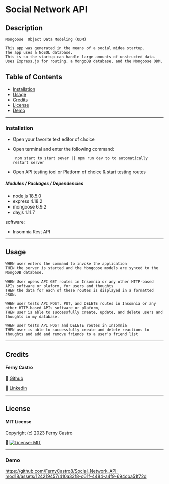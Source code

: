 # Social Network API

## Description
```
Mongoose  Object Data Modeling (ODM)

This app was generated in the means of a social midea startup. 
The app uses a NoSQL database. 
This is so the startup can handle large amounts of unstructed data.
Uses Express.js for routing, a MongoDB database, and the Mongoose ODM. 
```

## Table of Contents

- [Installation](#installation)
- [Usage](#usage)
- [Credits](#credits)
- [License](#license)
- [Demo](#demo)

---

### Installation
- Open your favorite text editor of choice
- Open terminal and enter the following command:

   `` npm start to start sever || npm run dev to to automatically restart server``
   
- Open API testing tool or Platform of choice & start testing routes

##### **Modules / Packages / Dependencies**

- node js 18.5.0
- express 4.18.2
- mongoose 6.9.2
- dayjs 1.11.7

software:
- Insomnia Rest API

---

## Usage
```
WHEN user enters the command to invoke the application
THEN the server is started and the Mongoose models are synced to the MongoDB database.

WHEN User opens API GET routes in Insomnia or any other HTTP-based APIs software or plaform, for users and thoughts
THEN the data for each of these routes is displayed in a formatted JSON.

WHEN user tests API POST, PUT, and DELETE routes in Insomnia or any other HTTP-based APIs software or plaform,
THEN user is able to successfully create, update, and delete users and thoughts in my database.

WHEN user tests API POST and DELETE routes in Insomnia
THEN user is able to successfully create and delete reactions to thoughts and add and remove friends to a user’s friend list
```

---

## Credits

#### Ferny Castro 

🔗 [Github](https://github.com/FernyCastro8)

🔗 [Linkedin](https://www.linkedin.com/in/ferny-castro/)


---

## License

#### MIT License

Copyright (c) 2023 Ferny Castro

🔗 [![License: MIT](https://img.shields.io/badge/License-MIT-yellow.svg)](https://opensource.org/licenses/MIT)

---

### Demo

https://github.com/FernyCastro8/Social_Network_API-mod18/assets/124219457/410a33f8-c61f-4484-a4f9-694cba51f72d




